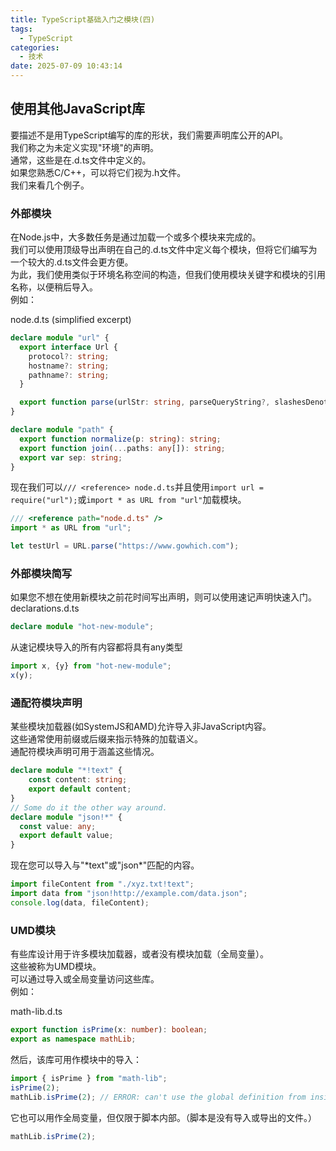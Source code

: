 ```yaml
---
title: TypeScript基础入门之模块(四)
tags:
  - TypeScript
categories:
  - 技术
date: 2025-07-09 10:43:14
---
```


## 使用其他JavaScript库

要描述不是用TypeScript编写的库的形状，我们需要声明库公开的API。  
我们称之为未定义实现"环境"的声明。  
通常，这些是在.d.ts文件中定义的。  
如果您熟悉C/C++，可以将它们视为.h文件。  
我们来看几个例子。

### 外部模块

在Node.js中，大多数任务是通过加载一个或多个模块来完成的。  
我们可以使用顶级导出声明在自己的.d.ts文件中定义每个模块，但将它们编写为一个较大的.d.ts文件会更方便。  
为此，我们使用类似于环境名称空间的构造，但我们使用模块关键字和模块的引用名称，以便稍后导入。  
例如：

node.d.ts (simplified excerpt)

```ts
declare module "url" {
  export interface Url {
    protocol?: string;
    hostname?: string;
    pathname?: string;
  }

  export function parse(urlStr: string, parseQueryString?, slashesDenoteHost?): Url;
}

declare module "path" {
  export function normalize(p: string): string;
  export function join(...paths: any[]): string;
  export var sep: string;
}
```

现在我们可以`/// <reference> node.d.ts`并且使用`import url = require("url");`或`import * as URL from "url"`加载模块。

```ts
/// <reference path="node.d.ts" />
import * as URL from "url";

let testUrl = URL.parse("https://www.gowhich.com");
```

### 外部模块简写

如果您不想在使用新模块之前花时间写出声明，则可以使用速记声明快速入门。  
declarations.d.ts

```ts
declare module "hot-new-module";
```

从速记模块导入的所有内容都将具有any类型

```ts
import x, {y} from "hot-new-module";
x(y);
```

### 通配符模块声明

某些模块加载器(如SystemJS和AMD)允许导入非JavaScript内容。  
这些通常使用前缀或后缀来指示特殊的加载语义。  
通配符模块声明可用于涵盖这些情况。

```ts
declare module "*!text" {
    const content: string;
    export default content;
}
// Some do it the other way around.
declare module "json!*" {
  const value: any;
  export default value;
}
```

现在您可以导入与"\*text"或"json\*"匹配的内容。

```ts
import fileContent from "./xyz.txt!text";
import data from "json!http://example.com/data.json";
console.log(data, fileContent);
```

### UMD模块

有些库设计用于许多模块加载器，或者没有模块加载（全局变量）。  
这些被称为UMD模块。  
可以通过导入或全局变量访问这些库。  
例如：

math-lib.d.ts

```ts
export function isPrime(x: number): boolean;
export as namespace mathLib;
```

然后，该库可用作模块中的导入：

```ts
import { isPrime } from "math-lib";
isPrime(2);
mathLib.isPrime(2); // ERROR: can't use the global definition from inside a module
```

它也可以用作全局变量，但仅限于脚本内部。（脚本是没有导入或导出的文件。）

```ts
mathLib.isPrime(2);
```
